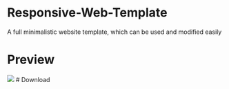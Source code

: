 # Responsive-Web-Template
A full minimalistic website template, which can be used and modified easily
# Preview
<img src="https://media.discordapp.net/attachments/944446533049413662/972398730609324062/unknown.png?width=1297&height=625">
# Download
